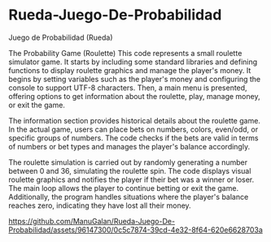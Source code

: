 # Rueda-Juego-De-Probabilidad
Juego de Probabilidad (Rueda)

The Probability Game (Roulette) This code represents a small roulette simulator game. It starts by including some standard libraries and defining functions to display roulette graphics and manage the player's money. It begins by setting variables such as the player's money and configuring the console to support UTF-8 characters. Then, a main menu is presented, offering options to get information about the roulette, play, manage money, or exit the game.

The information section provides historical details about the roulette game. In the actual game, users can place bets on numbers, colors, even/odd, or specific groups of numbers. The code checks if the bets are valid in terms of numbers or bet types and manages the player's balance accordingly.

The roulette simulation is carried out by randomly generating a number between 0 and 36, simulating the roulette spin. The code displays visual roulette graphics and notifies the player if their bet was a winner or loser. The main loop allows the player to continue betting or exit the game. Additionally, the program handles situations where the player's balance reaches zero, indicating they have lost all their money.







https://github.com/ManuGalan/Rueda-Juego-De-Probabilidad/assets/96147300/0c5c7874-39cd-4e32-8f64-620e6628703a


